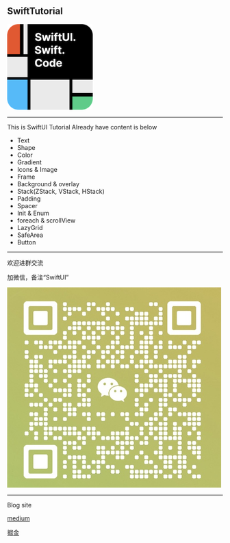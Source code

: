 ## SwiftTutorial

![](icon.png) 



-----

This is SwiftUI Tutorial
Already have content is below

* Text
* Shape
* Color
* Gradient
* Icons & Image
* Frame
* Background & overlay
* Stack(ZStack, VStack, HStack)
* Padding
* Spacer
* Init & Enum
* foreach & scrollView
* LazyGrid
* SafeArea
* Button

--------------

欢迎进群交流

加微信，备注“SwiftUI”

![](wc.jpg)



----

Blog site

[medium](https://medium.com/@karepbq)

[掘金](https://juejin.cn/user/694547078978184/posts)





